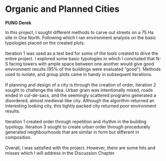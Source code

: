 # Organic and Planned Cities

**PUNG Derek**

In this project, I sought different methods to carve out streets on a 75 Ha site in One North. Following which I ran environment analysis on the basic typologies placed on the created plots.
<br><br>
Iteration 1 was used as a test bed for some of the tools created to drive the entire project. I explored some basic typologies in which I concluded that N-S facing towers with ample space between one another would give good environment results (95% of the buildings were evaluated “good”). Methods used to isolate, and group plots came in handy in subsequent iterations.
<br><br>
If planning and design of a city is through the creation of order, iteration 2 sought to challenge the idea. Urban grain was intentionally mixed, roads ended in cul-de-sacs, and the seemingly scattered programs generated a disordered, almost medieval-like city. Although the algorithm returned an interesting looking city, this tightly packed city returned poor environment results.
<br><br>
Iteration 1 created order through repetition and rhythm in the building typology. Iteration 3 sought to create urban order through procedurally generated neighbourhoods that are similar in form but different in composition.
<br><br>
Overall, I was satisfied with the project. However, there are some hits and misses which I will address in the Discussion Chapter.

